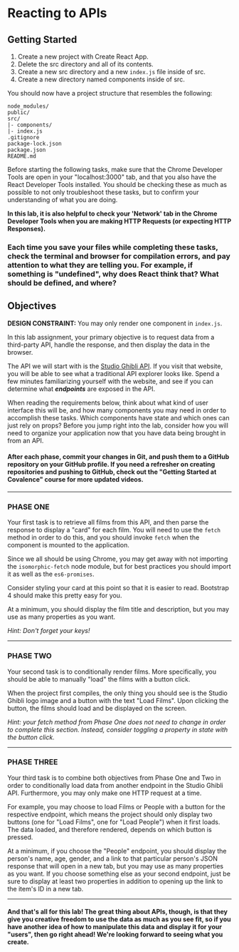 # Reacting to APIs

## Getting Started
1. Create a new project with Create React App.
2. Delete the src directory and all of its contents.
3. Create a new src directory and a new `index.js` file inside of src.
4. Create a new directory named components inside of src.

You should now have a project structure that resembles the following:
```
node_modules/
public/
src/
|- components/
|- index.js
.gitignore
package-lock.json
package.json
README.md
```

Before starting the following tasks, make sure that the Chrome Developer Tools are open in your "localhost:3000" tab, and that you also have the React Developer Tools installed. You should be checking these as much as possible to not only troubleshoot these tasks, but to confirm your understanding of what you are doing. 

**In this lab, it is also helpful to check your 'Network' tab in the Chrome Developer Tools when you are making HTTP Requests (or expecting HTTP Responses).**

### Each time you save your files while completing these tasks, check the terminal and browser for compilation errors, and pay attention to what they are telling you. For example, if something is "undefined", why does React think that? What should be defined, and where?

## Objectives
**DESIGN CONSTRAINT:** You may only render one component in `index.js`.

In this lab assignment, your primary objective is to request data from a third-party API, handle the response, and then display the data in the browser. 

The API we will start with is the [Studio Ghibli API](https://ghibliapi.herokuapp.com/). If you visit that website, you will be able to see what a traditional API explorer looks like. Spend a few minutes familiarizing yourself with the website, and see if you can determine what ***endpoints*** are exposed in the API.

When reading the requirements below, think about what kind of user interface this will be, and how many components you may need in order to accomplish these tasks. Which components have state and which ones can just rely on props? Before you jump right into the lab, consider how you will need to organize your application now that you have data being brought in from an API.

#### After each phase, commit your changes in Git, and push them to a GitHub repository on your GitHub profile. If you need a refresher on creating repositories and pushing to GitHub, check out the "Getting Started at Covalence" course for more updated videos.

----

### PHASE ONE
Your first task is to retrieve all films from this API, and then parse the response to display a "card" for each film. You will need to use the `fetch` method in order to do this, and you should invoke `fetch` when the component is mounted to the application. 

Since we all should be using Chrome, you may get away with not importing the `isomorphic-fetch` node module, but for best practices you should import it as well as the `es6-promises`.

Consider styling your card at this point so that it is easier to read. Bootstrap 4 should make this pretty easy for you.

At a minimum, you should display the film title and description, but you may use as many properties as you want.

*Hint: Don't forget your keys!*

----

### PHASE TWO
Your second task is to conditionally render films. More specifically, you should be able to manually "load" the films with a button click. 

When the project first compiles, the only thing you should see is the Studio Ghibli logo image and a button with the text "Load Films". Upon clicking the button, the films should load and be displayed on the screen.

*Hint: your fetch method from Phase One does not need to change in order to complete this section. Instead, consider toggling a property in state with the button click.*

---- 

### PHASE THREE
Your third task is to combine both objectives from Phase One and Two in order to conditionally load data from another endpoint in the Studio Ghibli API. Furthermore, you may only make one HTTP request at a time.

For example, you may choose to load Films or People with a button for the respective endpoint, which means the project should only display two buttons (one for "Load Films", one for "Load People") when it first loads. The data loaded, and therefore rendered, depends on which button is pressed. 

At a minimum, if you choose the "People" endpoint, you should display the person's name, age, gender, and a link to that particular person's JSON response that will open in a new tab, but you may use as many properties as you want. If you choose something else as your second endpoint, just be sure to display at least two properties in addition to opening up the link to the item's ID in a new tab.

----

#### And that's all for this lab! The great thing about APIs, though, is that they give you creative freedom to use the data as much as you see fit, so if you have another idea of how to manipulate this data and display it for your "users", then go right ahead! We're looking forward to seeing what you create.